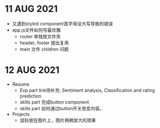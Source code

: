 # 11 AUG 2021
- 又遇到styled component首字母没大写导致的错误
- app.js文件如何写最优雅
    - router 单独放文件夹
    - header, footer 提出复用
    - main 文件 children 问题

# 12 AUG 2021
- Resume
    - Exp part link待补充: Sentiment analysis, Classification and rating prediction
    - skills part 完成button component
    - skills part 如何通过button开关改变内容。
- Projects
    - 鼠标放在图片上，图片稍微放大的效果